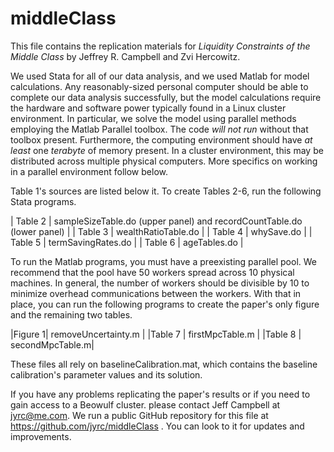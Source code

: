 # middleClass
This file contains the replication materials for _Liquidity Constraints of the Middle Class_ by Jeffrey R. Campbell and Zvi Hercowitz.

We used Stata for all of our data analysis, and we used Matlab for model calculations. Any reasonably-sized personal computer should be able to complete our data analysis successfully, but the model calculations require the hardware and software power typically found in a Linux cluster environment. In particular, we solve the model using parallel methods employing the Matlab Parallel toolbox. The code _will not run_ without that toolbox present. Furthermore, the computing environment should have _at least_ one _terabyte_ of memory present. In a cluster environment, this may be distributed across multiple physical computers. More specifics on working in a parallel environment follow below.

Table 1's sources are listed below it. To create Tables 2-6, run the following Stata programs.

| Table 2 | sampleSizeTable.do (upper panel) and recordCountTable.do (lower panel) |
| Table 3 | wealthRatioTable.do |
| Table 4 | whySave.do |
| Table 5 | termSavingRates.do |
| Table 6 | ageTables.do |

To run the Matlab programs, you must have a preexisting parallel pool. We recommend that the pool have 50 workers spread across 10 physical machines. In general, the number of workers should be divisible by 10 to minimize overhead communications between the workers. With that in place, you can run the following programs to create the paper's only figure and the remaining two tables.

|Figure 1| removeUncertainty.m |
|Table 7 | firstMpcTable.m |
|Table 8 | secondMpcTable.m|

These files all rely on baselineCalibration.mat, which contains the baseline calibration's parameter values and its solution.

If you have any problems replicating the paper's results or if you need to gain access to a Beowulf cluster. please contact Jeff Campbell at jyrc@me.com. We run a public GitHub repository for this file at https://github.com/jyrc/middleClass . You can look to it for updates and improvements.
